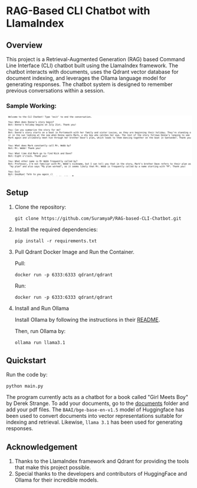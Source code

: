 # RAG-Based CLI Chatbot with LlamaIndex

## Overview

This project is a Retrieval-Augmented Generation (RAG) based Command Line Interface (CLI) chatbot built using the LlamaIndex framework. The chatbot interacts with documents, uses the Qdrant vector database for document indexing, and leverages the Ollama language model for generating responses. The chatbot system is designed to remember previous conversations within a session.


### Sample Working:


<p align="center">
  <img src="./sample_images/chatbot_sample.jpg">
</p>

## Setup


1. Clone the repository:

    ```
    git clone https://github.com/SuramyaP/RAG-based-CLI-Chatbot.git
    ```
2. Install the required dependencies:

    ```
    pip install -r requirements.txt
    ```
3. Pull Qdrant Docker Image and Run the Container.

    Pull:
   ```
   docker run -p 6333:6333 qdrant/qdrant
   ```
   Run:
   ```
   docker run -p 6333:6333 qdrant/qdrant
   ```
4. Install and Run Ollama

   Install Ollama by following the instructions in their [README](https://github.com/ollama/ollama/blob/main/README.md).

   Then, run Ollama by:
   ```
   ollama run llama3.1
   ```
## Quickstart

Run the code by:

```
python main.py
```
The program currently acts as a chatbot for a book called "Girl Meets Boy" by Derek Strange. To add your documents, go to the [documents](https://github.com/SuramyaP/RAG-based-CLI-Chatbot/tree/main/documents) folder and add your pdf files.
The `BAAI/bge-base-en-v1.5` model of Huggingface has been used to convert documents into vector representations suitable for indexing and retrieval. Likewise, `llama 3.1` has been used for generating responses.

## Acknowledgement

1. Thanks to the LlamaIndex framework and Qdrant for providing the tools that make this project possible.
2. Special thanks to the developers and contributors of HuggingFace and Ollama for their incredible models.
